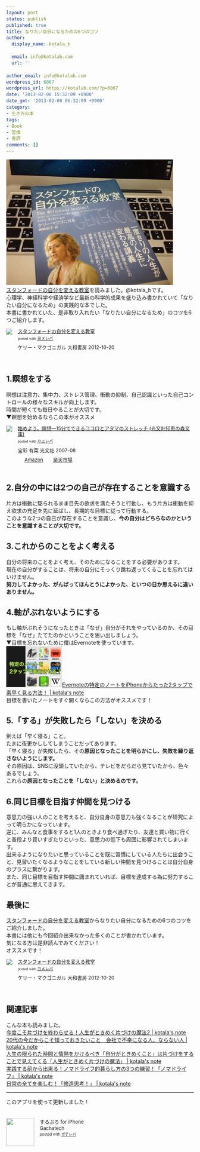 ```yaml
---
layout: post
status: publish
published: true
title: なりたい自分になるための6つのコツ
author:
  display_name: kotala_b

  email: info@kotalab.com
  url: ''

author_email: info@kotalab.com
wordpress_id: 6067
wordpress_url: https://kotalab.com/?p=6067
date: '2013-02-08 15:32:09 +0900'
date_gmt: '2013-02-08 06:32:09 +0900'
category:
- 生き方の本
tags:
- Book
- 習慣
- 書評
comments: []
---
```

<p><img alt="" src="/wp-content/uploads/slooProImg_20130208152334.jpg" width="448" height="336" /><br />
<a href="https://www.amazon.co.jp/exec/obidos/asin/4479793631/same-22/" rel="nofollow" name="booklink" target="_blank">スタンフォードの自分を変える教室</a>を読みました。@kotala_bです。<br />
心理学、神経科学や経済学など最新の科学的成果を盛り込み書かれていて「なりたい自分になるため」の実践的な本でした。<br />
本書に書かれていた、是非取り入れたい「なりたい自分になるため」のコツを6つご紹介します。</p>
<div class="booklink-box" style="text-align:left;padding-bottom:20px;font-size:small;/zoom: 1;overflow: hidden;">
<div class="booklink-image" style="float:left;margin:0 15px 10px 0;"><a href="https://www.amazon.co.jp/exec/obidos/asin/4479793631/same-22/" name="booklink" rel="nofollow" target="_blank"><img src="https://images-fe.ssl-images-amazon.com/images/I/41fOesLivPL._SL160_.jpg" style="border: none;" /></a></div>
<div class="booklink-info" style="line-height:120%;/zoom: 1;overflow: hidden;">
<div class="booklink-name" style="margin-bottom:10px;line-height:120%"><a href="https://www.amazon.co.jp/exec/obidos/asin/4479793631/same-22/" rel="nofollow" name="booklink" target="_blank">スタンフォードの自分を変える教室</a>
<div class="booklink-powered-date" style="font-size:8pt;margin-top:5px;font-family:verdana;line-height:120%">posted with <a href="https://yomereba.com" target="_blank">ヨメレバ</a></div>
</div>
<div class="booklink-detail" style="margin-bottom:5px;">ケリー・マクゴニガル 大和書房 2012-10-20    </div>
<div class="booklink-link2" style="margin-top:10px;"></div>
</div>
<div class="booklink-footer" style="clear: left"></div>
</div>
<!--more-->
<h2>1.瞑想をする</h2>
<p>瞑想は注意力、集中力、ストレス管理、衝動の抑制、自己認識といった自己コントロールの様々なスキルが向上します。<br />
時間が短くても毎日やることが大切です。<br />
▼瞑想を始めるならこの本がオススメ</p>
<div class="kaerebalink-box" style="text-align:left;padding-bottom:20px;font-size:small;/zoom: 1;overflow: hidden;">
<div class="kaerebalink-image" style="float:left;margin:0 15px 10px 0;"><a href="https://www.amazon.co.jp/exec/obidos/ASIN/4334784852/same-22/ref=nosim/" rel="nofollow" target="_blank"><img src="https://images-fe.ssl-images-amazon.com/images/I/51gg3rmaOIL._SL160_.jpg" style="border: none;" /></a></div>
<div class="kaerebalink-info" style="line-height:120%;/zoom: 1;overflow: hidden;">
<div class="kaerebalink-name" style="margin-bottom:10px;line-height:120%"><a href="https://www.amazon.co.jp/exec/obidos/ASIN/4334784852/same-22/ref=nosim/" rel="nofollow" target="_blank">始めよう。瞑想―15分でできるココロとアタマのストレッチ (光文社知恵の森文庫)</a>
<div class="kaerebalink-powered-date" style="font-size:8pt;margin-top:5px;font-family:verdana;line-height:120%">posted with <a href="https://kaereba.com" target="_blank">カエレバ</a></div>
</div>
<div class="kaerebalink-detail" style="margin-bottom:5px;">宝彩 有菜 光文社 2007-08    </div>
<div class="kaerebalink-link1" style="margin-top:10px;">
<div class="shoplinkamazon" style="display:inline;margin-right:5px;background: url('https://img.yomereba.com/tam_k_01.gif') 0 0 no-repeat;padding: 2px 0 2px 18px;white-space: nowrap;"><a href="https://www.amazon.co.jp/gp/search?keywords=%8C%F5%95%B6%8E%D0%92m%8Cb%20%83A%83%5E%83%7D&__mk_ja_JP=%83J%83%5E%83J%83i&tag=same-22" rel="nofollow" target="_blank" title="アマゾン" >Amazon</a></div>
<div class="shoplinkrakuten" style="display:inline;margin-right:5px;background: url('https://img.yomereba.com/tam_k_01.gif') 0 -50px no-repeat;padding: 2px 0 2px 18px;white-space: nowrap;"><a href="https://hb.afl.rakuten.co.jp/hgc/0fac4537.dbf8529f.0fac4538.a4466d9e/?pc=http%3A%2F%2Fsearch.rakuten.co.jp%2Fsearch%2Fmall%2F%25E5%2585%2589%25E6%2596%2587%25E7%25A4%25BE%25E7%259F%25A5%25E6%2581%25B5%2520%25E3%2582%25A2%25E3%2582%25BF%25E3%2583%259E%2F-%2Ff.1-p.1-s.1-sf.0-st.A-v.2%3Fx%3D0%26scid%3Daf_ich_link_urltxt%26m%3Dhttp%3A%2F%2Fm.rakuten.co.jp%2F" rel="nofollow" target="_blank" title="楽天市場" >楽天市場</a></div>
</div>
</div>
<div class="booklink-footer" style="clear: left"></div>
</div>
<h2>2.自分の中には2つの自己が存在することを意識する</h2>
<p>片方は衝動に駆られるまま目先の欲求を満たそうと行動し、もう片方は衝動を抑え欲求の充足を先に延ばし、長期的な目標に従って行動する。<br />
このような2つの自己が存在することを意識し、<strong>今の自分はどちらなのかということを意識することが大切です。</strong></p>
<h2>3.これからのことをよく考える</h2>
<p>自分の将来のことをよく考え、そのためになることをする必要があります。<br />
現在の自分がすることは、将来の自分にそっくり跳ね返ってくることを忘れてはいけません。<br />
<strong>努力してよかった、がんばってほんとうによかった、といつの日か思えるに違いありません。</strong></p>
<h2>4.軸がぶれないようにする</h2>
<p>もし軸がぶれそうになったときは「なぜ」自分がそれをやっているのか、その目標を「なぜ」たてたのかということを思い出しましょう。<br />
▼目標を忘れないために僕はEvernoteを使っています。<br />
<a href="/evernote-2tap" target="_blank"><img  class="alignleft" src="/wp-content/uploads/evernote_130121-448x326.png" alt="Evernoteの特定のノートをiPhoneからたった2タップで素早く見る方法！ | kotala's note" width="150" /></a><a href="/evernote-2tap" target="_blank">Evernoteの特定のノートをiPhoneからたった2タップで素早く見る方法！ | kotala's note</a><br style="clear:both;" />目標を書いたノートをすぐ開くならこの方法がオススメです！</p>
<h2>5.「する」が失敗したら「しない」を決める</h2>
<p>例えば「早く寝る」こと。<br />
たまに夜更かししてしまうことだってあります。<br />
「早く寝る」が失敗したら、その<strong>原因となったことを明らかにし、失敗を繰り返さないようにします。</strong><br />
その原因は、SNSに没頭していたから、テレビをだらだら見ていたから、色々あるでしょう。<br />
これらの<strong>原因となったことを「しない」と決めるのです。</strong></p>
<h2>6.同じ目標を目指す仲間を見つける</h2>
<p>意思力の強い人のことを考えると、自分自身の意思力も強くなることが研究によって明らかになっています。<br />
逆に、みんなと食事をすると1人のときより食べ過ぎたり、友達と買い物に行くと普段より買いすぎたりといった、意思力の低下も周囲に影響されてしまいます。<br />
出来るようになりたいと思っていることを既に習慣にしている人たちに出会うこと、見習いたくなるようなことをしている新しい仲間を見つけることは自分自身のプラスに繋がります。<br />
また、同じ目標を目指す仲間に囲まれていれば、目標を達成する為に努力することが普通に思えてきます。</p>
<h2>最後に</h2>
<p><a href="https://www.amazon.co.jp/exec/obidos/asin/4479793631/same-22/" rel="nofollow" name="booklink" target="_blank">スタンフォードの自分を変える教室</a>からなりたい自分になるための6つのコツをご紹介しました。<br />
本書には他にも今回紹介出来なかった多くのことが書かれています。<br />
気になる方は是非読んでみてください！<br />
オススメです！</p>
<div class="booklink-box" style="text-align:left;padding-bottom:20px;font-size:small;/zoom: 1;overflow: hidden;">
<div class="booklink-image" style="float:left;margin:0 15px 10px 0;"><a href="https://www.amazon.co.jp/exec/obidos/asin/4479793631/same-22/" name="booklink" rel="nofollow" target="_blank"><img src="https://images-fe.ssl-images-amazon.com/images/I/41fOesLivPL._SL160_.jpg" style="border: none;" /></a></div>
<div class="booklink-info" style="line-height:120%;/zoom: 1;overflow: hidden;">
<div class="booklink-name" style="margin-bottom:10px;line-height:120%"><a href="https://www.amazon.co.jp/exec/obidos/asin/4479793631/same-22/" rel="nofollow" name="booklink" target="_blank">スタンフォードの自分を変える教室</a>
<div class="booklink-powered-date" style="font-size:8pt;margin-top:5px;font-family:verdana;line-height:120%">posted with <a href="https://yomereba.com" target="_blank">ヨメレバ</a></div>
</div>
<div class="booklink-detail" style="margin-bottom:5px;">ケリー・マクゴニガル 大和書房 2012-10-20    </div>
<div class="booklink-link2" style="margin-top:10px;"></div>
</div>
<div class="booklink-footer" style="clear: left"></div>
</div>
<h2 class="rele">関連記事</h2>
<p>こんな本も読みました。<br />
<a href="/kataduke-magic2" target="_blank">今度こそ片づけを終わらせる！人生がときめく片づけの魔法2 | kotala's note</a><br />
<a href="/twenties-worker" target="_blank">20代の今だからこそ知っておきたいこと　会社で不幸になる人、ならない人 | kotala's note</a><br />
<a href="/books-kataduke-magic" target="_blank">人生の限られた時間と情熱をかけるべき「自分がときめくこと」は片づけをすることで見えてくる「人生がときめく片づけの魔法」 | kotala's note</a><br />
<a href="/books-nomadlife" target="_blank">実践する前から出来る！ノマドライフ的暮らし方の3つの練習！「ノマドライフ」 | kotala's note</a><br />
<a href="/books-syuzo-thinking" target="_blank">日常の全てを楽しむ！「修造思考！」 | kotala's note</a></p>
<hr>
<p>このアプリを使って更新しました！</p>
<div class="pochireba" style="text-align:left;font-size:small;padding:20px 0;/zoom: 1;overflow: hidden;"><span class="removed_link" title="click.linksynergy.com/fs-bin/click?id=d2yYUp776R4&amp;subid=&amp;offerid=94348.1&amp;type=3&amp;tmpid=3910&amp;RD_PARM1=http%253A%252F%252Fitunes.apple.com%252Fjp%252Fapp%252Fsurupuro-for-iphone%252Fid436676299%253Fmt%253D8%2526uo%253D4"><img src="http://a1.mzstatic.com/us/r1000/065/Purple/v4/4c/c6/a8/4cc6a855-cc5c-34ed-0436-36e219eafb81/mzl.xejvrijs.jpg" width="75" height="75" style="float:left;margin:0 15px 0 0;" class="pochi_img" ></span>
<div class="pochi_info" style="text-align:left;/zoom: 1;overflow: hidden;">
<div class="pochi_name"><span class="removed_link" title="click.linksynergy.com/fs-bin/click?id=d2yYUp776R4&amp;subid=&amp;offerid=94348.1&amp;type=3&amp;tmpid=3910&amp;RD_PARM1=http%253A%252F%252Fitunes.apple.com%252Fjp%252Fapp%252Fsurupuro-for-iphone%252Fid436676299%253Fmt%253D8%2526uo%253D4">するぷろ for iPhone</span></div>
<div class="pochi_seller"><span class="removed_link" title="click.linksynergy.com/fs-bin/click?id=d2yYUp776R4&amp;subid=&amp;offerid=94348.1&amp;type=3&amp;tmpid=3910&amp;RD_PARM1=http%253A%252F%252Fitunes.apple.com%252Fjp%252Fartist%252Fgachatech%252Fid358731102%253Fuo%253D4">Gachatech</span></div>
<div class="pochi_post" style="font-size:x-small;">posted with <a href="https://pochireba.com" target="_blank">ポチレバ</a></div>
</div>
<div class="pochireba-footer" style="clear: left"></div>
</div>
